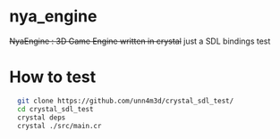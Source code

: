 # nya_engine

<s>NyaEngine : 3D Game Engine written in crystal</s> just a SDL bindings test

# How to test

```sh
  git clone https://github.com/unn4m3d/crystal_sdl_test/
  cd crystal_sdl_test
  crystal deps
  crystal ./src/main.cr
```

